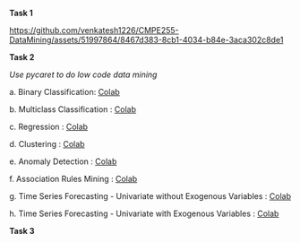 
**Task 1**


https://github.com/venkatesh1226/CMPE255-DataMining/assets/51997864/8467d383-8cb1-4034-b84e-3aca302c8de1




**Task 2**

_Use pycaret to do low code data mining_

a. Binary Classification: [Colab](https://colab.research.google.com/drive/1SkBv688vA3boUwFziuIFYJ3Xxd_tj1ou?authuser=4#scrollTo=kKlH8KEaBm5R)

b. Multiclass Classification : [Colab](https://colab.research.google.com/drive/1SkBv688vA3boUwFziuIFYJ3Xxd_tj1ou?authuser=4#scrollTo=jYA7ZLx9IesX)

c. Regression : [Colab](https://colab.research.google.com/drive/1SkBv688vA3boUwFziuIFYJ3Xxd_tj1ou?authuser=4#scrollTo=vhUDr_paa3I9)

d. Clustering : [Colab](https://colab.research.google.com/drive/1SkBv688vA3boUwFziuIFYJ3Xxd_tj1ou?authuser=4#scrollTo=E3SRvOjFpPjn)

e. Anomaly Detection : [Colab](https://colab.research.google.com/drive/1SkBv688vA3boUwFziuIFYJ3Xxd_tj1ou?authuser=4#scrollTo=ARW_WYQjBU2P)

f. Association Rules Mining : [Colab](https://colab.research.google.com/drive/1SkBv688vA3boUwFziuIFYJ3Xxd_tj1ou?authuser=4#scrollTo=4ZJVBTdKTPwf)

g. Time Series Forecasting - Univariate without Exogenous Variables : [Colab](https://colab.research.google.com/drive/1SQ1ogvASmzkuv4R6BmGoCjH5C-1VHfET#scrollTo=q3LNmuioYDTp&line=1&uniqifier=1)

h. Time Series Forecasting - Univariate with Exogenous Variables : [Colab](https://colab.research.google.com/drive/1SQ1ogvASmzkuv4R6BmGoCjH5C-1VHfET#scrollTo=EggP65MSdH03&line=1&uniqifier=1)

**Task 3**
